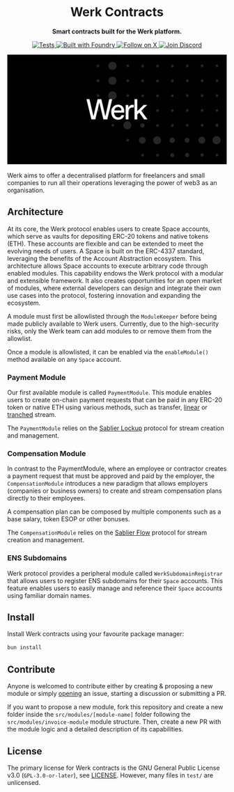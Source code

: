 <h1 align="center">Werk Contracts</h1>

<p align="center">
    <strong>Smart contracts built for the Werk platform.</strong>
</p>

<p align="center">
    <a href="https://github.com/xWerk/contracts/actions?query=workflow%3Atest">
        <img src="https://img.shields.io/github/actions/workflow/status/werk/contracts/test.yml?branch=main&label=Tests" alt="Tests">
    </a>
     <a href="https://getfoundry.sh/">
        <img src="https://img.shields.io/badge/Built%20with-Foundry-FFDB1C.svg" alt="Built with Foundry">
    </a>
    <a href="https://x.com/WerkSocial">
        <img src="https://img.shields.io/twitter/follow/WerkSocial?label=Follow" alt="Follow on X">
    </a>
    <a href="https://discord.com/invite/yTcSdN2uCN">
        <img src="https://dcbadge.limes.pink/api/server/yTcSdN2uCN?style=flat" alt="Join Discord">
    </a>
</p>

<p align="center">
    <a href="https://x.com/WerkSocial">
        <img src="docs/images/werk_banner.png" alt="Logo">
    </a>
</p>

Werk aims to offer a decentralised platform for freelancers and small companies to run all their operations leveraging
the power of web3 as an organisation.

## Architecture

At its core, the Werk protocol enables users to create Space accounts, which serve as vaults for depositing ERC-20
tokens and native tokens (ETH). These accounts are flexible and can be extended to meet the evolving needs of users. A
Space is built on the ERC-4337 standard, leveraging the benefits of the Account Abstraction ecosystem. This architecture
allows Space accounts to execute arbitrary code through enabled modules. This capability endows the Werk protocol with a
modular and extensible framework. It also creates opportunities for an open market of modules, where external developers
can design and integrate their own use cases into the protocol, fostering innovation and expanding the ecosystem.

A module must first be allowlisted through the `ModuleKeeper` before being made publicly available to Werk users.
Currently, due to the high-security risks, only the Werk team can add modules to or remove them from the allowlist.

Once a module is allowlisted, it can be enabled via the `enableModule()` method available on any `Space` account.

### Payment Module

Our first available module is called `PaymentModule`. This module enables users to create on-chain payment requests that
can be paid in any ERC-20 token or native ETH using various methods, such as transfer,
[linear](https://docs.sablier.com/concepts/protocol/stream-types#lockup-linear) or
[tranched](https://docs.sablier.com/concepts/protocol/stream-types#lockup-tranched) stream.

The `PaymentModule` relies on the [Sablier Lockup](https://docs.sablier.com/concepts/lockup/overview) protocol for
stream creation and management.

### Compensation Module

In contrast to the PaymentModule, where an employee or contractor creates a payment request that must be approved and
paid by the employer, the `CompensationModule` introduces a new paradigm that allows employers (companies or business
owners) to create and stream compensation plans directly to their employees.

A compensation plan can be composed by multiple components such as a base salary, token ESOP or other bonuses.

The `CompensationModule` relies on the [Sablier Flow](https://docs.sablier.com/concepts/flow/overview) protocol for
stream creation and management.

### ENS Subdomains

Werk protocol provides a peripheral module called `WerkSubdomainRegistrar` that allows users to register ENS subdomains
for their `Space` accounts. This feature enables users to easily manage and reference their `Space` accounts using
familiar domain names.

## Install

Install Werk contracts using your favourite package manager:

```bash
bun install
```

## Contribute

Anyone is welcomed to contribute either by creating & proposing a new module or simply
[opening](https://github.com/werk/contracts/issues/new) an issue, starting a discussion or submitting a PR.

If you want to propose a new module, fork this repository and create a new folder inside the `src/modules/[module-name]`
folder following the `src/modules/invoice-module` module structure. Then, create a new PR with the module logic and a
detailed description of its capabilities.

## License

The primary license for Werk contracts is the GNU General Public License v3.0 (`GPL-3.0-or-later`),
see [LICENSE](https://github.com/werk/contracts//blob/main/LICENSE). However, many files in `test/` are unlicensed.
